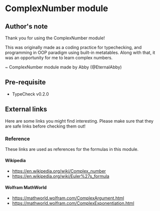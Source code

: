 # ComplexNumber module

## Author's note

Thank you for using the ComplexNumber module!

This was originally made as a coding practice for typechecking, and programming in OOP paradigm using built-in metatables. Along with that, it was an opportunity for me to learn complex numbers.

~ ComplexNumber module made by Abby (@EternalAbby)

## Pre-requisite

- TypeCheck v0.2.0

## External links

Here are some links you might find interesting. Please make sure that they are safe links before checking them out!

### Reference

These links are used as references for the formulas in this module.

#### Wikipedia

- <https://en.wikipedia.org/wiki/Complex_number>
- <https://en.wikipedia.org/wiki/Euler%27s_formula>

#### Wolfram MathWorld

- <https://mathworld.wolfram.com/ComplexArgument.html>
- <https://mathworld.wolfram.com/ComplexExponentiation.html>
